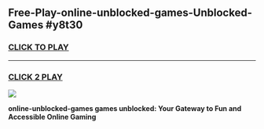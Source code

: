 
## Free-Play-online-unblocked-games-Unblocked-Games #y8t30
<h3>
<a href="https://news.freeplayer.one?title=online-unblocked-games&ref=8M">CLICK TO PLAY</a></h3>
<hr>

<h3>
<a href="https://news.freeplayer.one?title=online-unblocked-games&ref=8M">CLICK 2 PLAY</a>
  
</h3>

<a href="https://news.freeplayer.one?title=online-unblocked-games&ref=8M"><img src="https://clearcache.store/games.png"></a>


**online-unblocked-games games unblocked: Your Gateway to Fun and Accessible Online Gaming**
